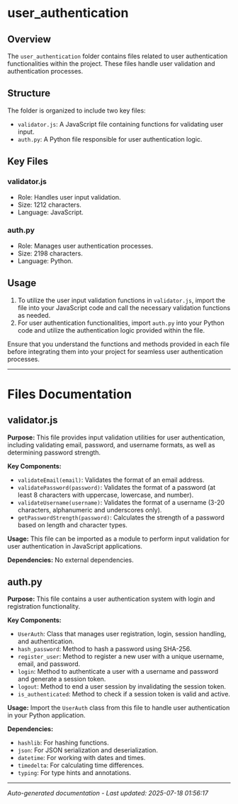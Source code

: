 # user_authentication

## Overview
The `user_authentication` folder contains files related to user authentication functionalities within the project. These files handle user validation and authentication processes.

## Structure
The folder is organized to include two key files:
- `validator.js`: A JavaScript file containing functions for validating user input.
- `auth.py`: A Python file responsible for user authentication logic.

## Key Files
### validator.js
- Role: Handles user input validation.
- Size: 1212 characters.
- Language: JavaScript.

### auth.py
- Role: Manages user authentication processes.
- Size: 2198 characters.
- Language: Python.

## Usage
1. To utilize the user input validation functions in `validator.js`, import the file into your JavaScript code and call the necessary validation functions as needed.
2. For user authentication functionalities, import `auth.py` into your Python code and utilize the authentication logic provided within the file.

Ensure that you understand the functions and methods provided in each file before integrating them into your project for seamless user authentication processes.

---

# Files Documentation

## validator.js

**Purpose:** This file provides input validation utilities for user authentication, including validating email, password, and username formats, as well as determining password strength.

**Key Components:**
- `validateEmail(email)`: Validates the format of an email address.
- `validatePassword(password)`: Validates the format of a password (at least 8 characters with uppercase, lowercase, and number).
- `validateUsername(username)`: Validates the format of a username (3-20 characters, alphanumeric and underscores only).
- `getPasswordStrength(password)`: Calculates the strength of a password based on length and character types.

**Usage:** This file can be imported as a module to perform input validation for user authentication in JavaScript applications.

**Dependencies:** No external dependencies.

## auth.py

**Purpose:** This file contains a user authentication system with login and registration functionality.

**Key Components:**
- `UserAuth`: Class that manages user registration, login, session handling, and authentication.
- `hash_password`: Method to hash a password using SHA-256.
- `register_user`: Method to register a new user with a unique username, email, and password.
- `login`: Method to authenticate a user with a username and password and generate a session token.
- `logout`: Method to end a user session by invalidating the session token.
- `is_authenticated`: Method to check if a session token is valid and active.

**Usage:** Import the `UserAuth` class from this file to handle user authentication in your Python application.

**Dependencies:**
- `hashlib`: For hashing functions.
- `json`: For JSON serialization and deserialization.
- `datetime`: For working with dates and times.
- `timedelta`: For calculating time differences.
- `typing`: For type hints and annotations.

---
*Auto-generated documentation - Last updated: 2025-07-18 01:56:17*
